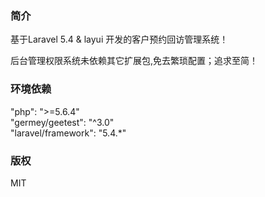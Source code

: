 ### 简介
基于Laravel 5.4 & layui 开发的客户预约回访管理系统！

后台管理权限系统未依赖其它扩展包,免去繁琐配置；追求至简！

### 环境依赖
"php": ">=5.6.4"<br>
"germey/geetest": "^3.0"<br>
"laravel/framework": "5.4.*"<br>

### 版权
MIT


